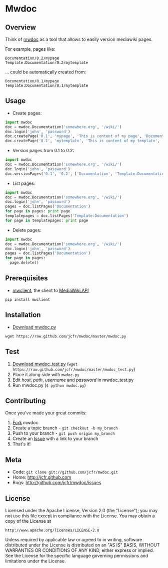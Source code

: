 Mwdoc
=====

Overview
--------

Think of [mwdoc][mwdoc] as a tool that allows to easily version mediawiki pages.

For example, pages like:

    Documentation/0.2/mypage
    Template:Documentation/0.2/mytemplate

... could be automatically created from:

    Documentation/0.1/mypage
    Template:Documentation/0.1/mytemplate


Usage
-----

* Create pages:

``` python
import mwdoc
doc = mwdoc.Documentation('somewhere.org', '/wiki/')
doc.login('john', 'password')
doc.createPage('0.1', 'mypage', 'This is content of my page', 'Documentation')
doc.createPage('0.1', 'mytemplate', 'This is content of my template', 'Template:Documentation')
```


* Version pages from 0.1 to 0.2:

``` python
import mwdoc
doc = mwdoc.Documentation('somewhere.org', '/wiki/')
doc.login('john', 'password')
doc.versionPages('0.1', '0.2', ['Documentation', 'Template:Documentation'])
```


* List pages:

``` python
import mwdoc
doc = mwdoc.Documentation('somewhere.org', '/wiki/')
doc.login('john', 'password')
pages = doc.listPages('Documentation')
for page in pages: print page
templatepages = doc.listPages('Template:Documentation')
for page in templatepages: print page
```

* Delete pages:

``` python
import mwdoc
doc = mwdoc.Documentation('somewhere.org', '/wiki/')
doc.login('john', 'password')
pages = doc.listPages('Documentation')
for page in pages: 
  page.delete()
```

Prerequisites
-------------

* [mwclient][mwclient], the client to [MediaWiki API][mwapi]

 `pip install mwclient`

Installation
------------

* [Download mwdoc.py][mwdoc]

 `wget https://raw.github.com/jcfr/mwdoc/master/mwdoc.py`


Test
----

1. [Download mwdoc_test.py][mwdoc_test] (`wget https://raw.github.com/jcfr/mwdoc/master/mwdoc_test.py`)
2. Place it along side with `mwdoc.py`
3. Edit *host*, *path*, *username* and *password* in mwdoc_test.py 
4. Run mwdoc.py (`$ python mwdoc.py`)


Contributing
------------

Once you've made your great commits:

1. [Fork][fk] mwdoc
2. Create a topic branch - `git checkout -b my_branch`
3. Push to your branch - `git push origin my_branch`
4. Create an [Issue][is] with a link to your branch
5. That's it!


Meta
----

* Code: `git clone git://github.com/jcfr/mwdoc.git`
* Home: <http://jcfr.github.com>
* Bugs: <http://github.com/jcfr/mwdoc/issues>

License
-------

Licensed under the Apache License, Version 2.0 (the "License");
you may not use this file except in compliance with the License.
You may obtain a copy of the License at

    http://www.apache.org/licenses/LICENSE-2.0

Unless required by applicable law or agreed to in writing, software
distributed under the License is distributed on an "AS IS" BASIS,
WITHOUT WARRANTIES OR CONDITIONS OF ANY KIND, either express or implied.
See the License for the specific language governing permissions and
limitations under the License.

[fk]: http://help.github.com/forking/
[is]: http://github.com/jcfr/mwdoc/issues
[mwclient]: http://sourceforge.net/apps/mediawiki/mwclient
[mwapi]: https://www.mediawiki.org/wiki/API
[mwdoc]: https://raw.github.com/jcfr/mwdoc/master/mwdoc.py
[mwdoc_test]: https://raw.github.com/jcfr/mwdoc/master/mwdoc_test.py

